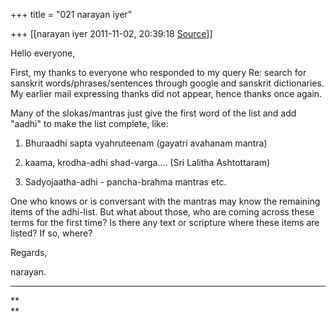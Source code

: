 +++
title = "021 narayan iyer"

+++
[[narayan iyer	2011-11-02, 20:39:18 [Source](https://groups.google.com/g/samskrita/c/LXpQClD1Aq0)]]



Hello everyone,

  

First, my thanks to everyone who responded to my query Re: search for sanskrit words/phrases/sentences through google and sanskrit dictionaries. My earlier mail expressing thanks did not appear, hence thanks once again.

  

Many of the slokas/mantras just give the first word of the list and add "aadhi" to make the list complete, like:

  

1. Bhuraadhi sapta vyahruteenam (gayatri avahanam mantra)

2. kaama, krodha-adhi shad-varga.... (Sri Lalitha Ashtottaram)

3. Sadyojaatha-adhi - pancha-brahma mantras etc.

  

One who knows or is conversant with the mantras may know the remaining items of the adhi-list. But what about those, who are coming across these terms for the first time? Is there any text or scripture where these items are listed? If so, where?

  

Regards,

  

narayan.



------------------------------------------------------------------------

**  
**

  
  

  
  

